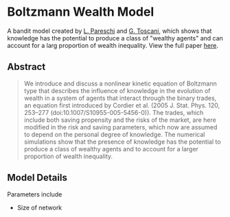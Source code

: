 # Boltzmann Wealth Model
A bandit model created by [L. Pareschi](https://scholar.google.com/citations?user=m5g7ErcAAAAJ&hl=en) and [G. Toscani](https://scholar.google.com/citations?user=gae2GKgAAAAJ&hl=en), which shows that knowledge has the potential to produce a class of "wealthy agents" and can account for a larg proportion of wealth inequality. View the full paper [here](https://royalsocietypublishing.org/doi/10.1098/rsta.2013.0396).

## Abstract
> We introduce and discuss a nonlinear kinetic equation of Boltzmann type that describes the influence of knowledge in the evolution of wealth in a system of agents that interact through the binary trades, an equation first introduced by Cordier et al. (2005 J. Stat. Phys. 120, 253–277 (doi:10.1007/S10955-005-5456-0)). The trades, which include both saving propensity and the risks of the market, are here modified in the risk and saving parameters, which now are assumed to depend on the personal degree of knowledge. The numerical simulations show that the presence of knowledge has the potential to produce a class of wealthy agents and to account for a larger proportion of wealth inequality.

## Model Details
Parameters include
* Size of network
